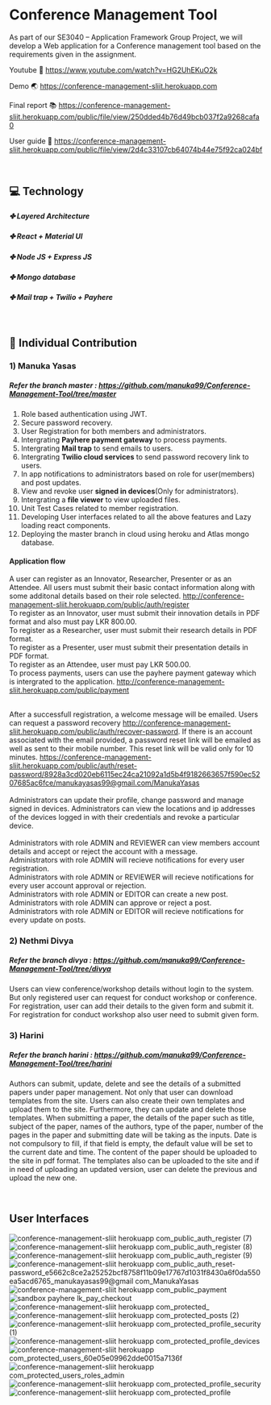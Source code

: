 # Conference Management Tool

As part of our SE3040 – Application Framework Group Project, we will develop a Web application for a Conference management tool based on the requirements given in the assignment.

Youtube :movie_camera: https://www.youtube.com/watch?v=HG2UhEKuO2k

Demo :earth_asia: https://conference-management-sliit.herokuapp.com

Final report :books: https://conference-management-sliit.herokuapp.com/public/file/view/250dded4b76d49bcb037f2a9268cafa0

User guide :blue_book: https://conference-management-sliit.herokuapp.com/public/file/view/2d4c33107cb64074b44e75f92ca024bf

</br>

## :computer: Technology

##### ✤ Layered Architecture
##### ✤ React + Material UI
##### ✤ Node JS + Express JS
##### ✤ Mongo database
##### ✤ Mail trap + Twilio + Payhere

</br>

## :information_desk_person: Individual Contribution

### 1) Manuka Yasas

##### Refer the branch master : https://github.com/manuka99/Conference-Management-Tool/tree/master

1. Role based authentication using JWT. </br>
2. Secure password recovery. </br>
3. User Registration for both members and administrators.</br>
4. Intergrating <b>Payhere payment gateway</b> to process payments. </br>
5. Intergrating <b>Mail trap</b> to send emails to users. </br>
6. Intergrating <b>Twilio cloud services</b> to send password recovery link to users. </br>
7. In app notifications to administrators based on role for user(members) and post updates. </br>
8. View and revoke user <b>signed in devices</b>(Only for administrators).</br>
9. Intergrating a <b>file viewer</b> to view uploaded files.
10. Unit Test Cases related to member registration.
11. Developing User interfaces related to all the above features and Lazy loading react components.
12. Deploying the master branch in cloud using heroku and Atlas mongo database.

#### Application flow

A user can register as an Innovator, Researcher, Presenter or as an Attendee. All users must submit their basic contact information along with some additonal details based on their role selected. http://conference-management-sliit.herokuapp.com/public/auth/register
</br>To register as an Innovator, user must submit their innovation details in PDF format and also must pay LKR 800.00.
</br>To register as a Researcher, user must submit their research details in PDF format.
</br>To register as a Presenter, user must submit their presentation details in PDF format.
</br>To register as an Attendee, user must pay LKR 500.00.
</br>To process payments, users can use the payhere payment gateway which is intergrated to the application. http://conference-management-sliit.herokuapp.com/public/payment

</br>After a successfull registration, a welcome message will be emailed. Users can request a password recovery http://conference-management-sliit.herokuapp.com/public/auth/recover-password. If there is an account associated with the email provided, a password reset link will be emailed as well as sent to their mobile number. This reset link will be valid only for 10 minutes. https://conference-management-sliit.herokuapp.com/public/auth/reset-password/8928a3cd020eb6115ec24ca21092a1d5b4f9182663657f590ec5207685ac6fce/manukayasas99@gmail.com/ManukaYasas
</br></br>
Administrators can update their profile, change password and manage signed in devices. Administrators can view the locations and ip addresses of the devices logged in with their credentials and revoke a particular device.
</br>
</br>Administrators with role ADMIN and REVIEWER can view members account details and accept or reject the account with a message.
</br>Administrators with role ADMIN will recieve notifications for every user registration.
</br>Administrators with role ADMIN or REVIEWER will recieve notifications for every user account approval or rejection.
</br>Administrators with role ADMIN or EDITOR can create a new post.
</br>Administrators with role ADMIN can approve or reject a post.
</br>Administrators with role ADMIN or EDITOR will recieve notifications for every update on posts.

### 2) Nethmi Divya

##### Refer the branch divya : https://github.com/manuka99/Conference-Management-Tool/tree/divya

Users can view conference/workshop details without login to the system. But only registered user
can request for conduct workshop or conference. For registration, user can add their details to the
given form and submit it. For registration for conduct workshop also user need to submit given
form.

### 3) Harini

##### Refer the branch harini : https://github.com/manuka99/Conference-Management-Tool/tree/harini

Authors can submit, update, delete and see the details of a submitted papers under paper
management. Not only that user can download templates from the site. Users can also create their
own templates and upload them to the site. Furthermore, they can update and delete those
templates.
When submitting a paper, the details of the paper such as title, subject of the paper, names of the
authors, type of the paper, number of the pages in the paper and submitting date will be taking as
the inputs. Date is not compulsory to fill, if that field is empty, the default value will be set to the
current date and time. The content of the paper should be uploaded to the site in pdf format. The
templates also can be uploaded to the site and if in need of uploading an updated version, user can
delete the previous and upload the new one.

</br>

## User Interfaces

![conference-management-sliit herokuapp com_public_auth_register (7)](https://user-images.githubusercontent.com/63389716/124611785-66b8aa80-de8f-11eb-99a0-f9593fe144ae.png)
![conference-management-sliit herokuapp com_public_auth_register (8)](https://user-images.githubusercontent.com/63389716/124611796-691b0480-de8f-11eb-9aab-4928652b90e2.png)
![conference-management-sliit herokuapp com_public_auth_register (9)](https://user-images.githubusercontent.com/63389716/124611801-6a4c3180-de8f-11eb-8669-651c8e57f7c1.png)
![conference-management-sliit herokuapp com_public_auth_reset-password_e5662c8ce2a25252bcf8758f11b09e17767d1031f8430a6f0da550ea5acd6765_manukayasas99@gmail com_ManukaYasas](https://user-images.githubusercontent.com/63389716/124611858-7afca780-de8f-11eb-8ac4-eb89fb3e6ef5.png)
![conference-management-sliit herokuapp com_public_payment](https://user-images.githubusercontent.com/63389716/124611877-7df79800-de8f-11eb-88d6-35470b33d22e.png)
![sandbox payhere lk_pay_checkout](https://user-images.githubusercontent.com/63389716/124611903-8223b580-de8f-11eb-9106-286dba74b59f.png)
![conference-management-sliit herokuapp com_protected_](https://user-images.githubusercontent.com/63389716/124611937-89e35a00-de8f-11eb-8874-981580242630.png)
![conference-management-sliit herokuapp com_protected_posts (2)](https://user-images.githubusercontent.com/63389716/124611961-8fd93b00-de8f-11eb-854b-9f23a073669f.png)
![conference-management-sliit herokuapp com_protected_profile_security (1)](https://user-images.githubusercontent.com/63389716/124611999-98317600-de8f-11eb-82e1-c67e2394e712.png)
![conference-management-sliit herokuapp com_protected_profile_devices](https://user-images.githubusercontent.com/63389716/124612013-99fb3980-de8f-11eb-93f3-6bd5cf0c3fe8.png)
![conference-management-sliit herokuapp com_protected_users_60e05e09962dde0015a7136f](https://user-images.githubusercontent.com/63389716/124612034-9f588400-de8f-11eb-9c0f-97e381a550e8.png)
![conference-management-sliit herokuapp com_protected_users_roles_admin](https://user-images.githubusercontent.com/63389716/124612051-a2ec0b00-de8f-11eb-98ae-3362420f7aa2.png)
![conference-management-sliit herokuapp com_protected_profile_security](https://user-images.githubusercontent.com/63389716/124612077-a8e1ec00-de8f-11eb-81cc-65bdbb22e1a8.png)
![conference-management-sliit herokuapp com_protected_profile](https://user-images.githubusercontent.com/63389716/124612098-ad0e0980-de8f-11eb-88d5-75d0954c59d2.png)
